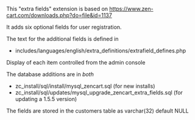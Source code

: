 This "extra fields" extension is based on 
https://www.zen-cart.com/downloads.php?do=file&id=1137

It adds six optional fields for user registration.

The text for the additional fields is defined in 
 - includes/languages/english/extra_definitions/extrafield_defines.php
 
Display of each item controlled from the admin console
 
The database additions are in _both_
 - zc_install/sql/install/mysql_zencart.sql  (for new installs)
 - zc_install/sql/updates/mysql_upgrade_zencart_extra_fields.sql (for updating a 1.5.5 version)

The fields are stored in the customers table as varchar(32) default NULL


